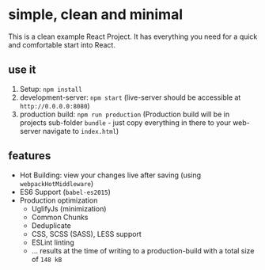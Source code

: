 # simple, clean and minimal
This is a clean example React Project. It has everything you need for a quick and comfortable start into React.

## use it
1) Setup: `npm install`
2) development-server: `npm start` (live-server should be accessible at  `http://0.0.0.0:8080`)
3) production build: `npm run production`
(Production build will be in projects sub-folder `bundle` - just copy everything in there to your 
web-server navigate to `index.html`)

## features

* Hot Building: view your changes live after saving (using `webpackHotMiddleware`)
* ES6 Support (`babel-es2015`)
* Production optimization
    * UglifyJs (minimization)
    * Common Chunks
    * Deduplicate
    * CSS, SCSS (SASS), LESS support
    * ESLint linting
    * ... results at the time of writing to a production-build with a total size of `148 kB`
    
